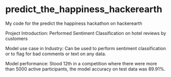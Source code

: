 # predict_the_happiness_hackerearth
My code for the predict the happiness hackathon on hackerearth

Project Introduction:
Performed Sentiment Classification on hotel reviews by customers

Model use case in Industry:
Can be used to perform sentiment classification or to flag for bad comments or text on any data.

Model performance:
Stood 12th in a competition where there were more than 5000 active participants, the model accuracy on test data was 89.91%.
